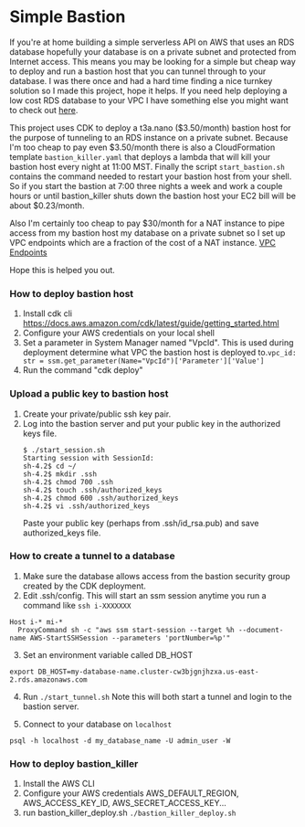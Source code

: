 # Simple Bastion

If you're at home building a simple serverless API on AWS that uses an RDS database hopefully your database
is on a private subnet and protected from Internet access. This means you may be looking for a simple but cheap way to deploy
and run a bastion host that you can tunnel through to your database. I was there once and had a hard time finding a nice
turnkey solution so I made this project, hope it helps. If you need help deploying a low cost RDS database to your
VPC I have something else you might want to check out [here](https://github.com/SimpleServerless/simple-database).

This project uses CDK to deploy a t3a.nano ($3.50/month) bastion host for the purpose of tunneling to an RDS instance on a private subnet.
Because I'm too cheap to pay even $3.50/month there is also a CloudFormation template `bastion_killer.yaml` that deploys 
a lambda that will kill your bastion host every night at 11:00 MST. Finally the script `start_bastion.sh` contains
the command needed to restart your bastion host from your shell. So if you start the bastion at 7:00 three nights a week and work
a couple hours or until bastion_killer shuts down the bastion host your EC2 bill will be about $0.23/month.  

Also I'm certainly too cheap to pay $30/month for a NAT instance to pipe access from my bastion host my database on a private subnet
so I set up VPC endpoints which are a fraction of the cost of a NAT instance. [VPC Endpoints](https://docs.aws.amazon.com/AmazonRDS/latest/UserGuide/vpc-interface-endpoints.html)

Hope this is helped you out.

### How to deploy bastion host

1. Install cdk cli https://docs.aws.amazon.com/cdk/latest/guide/getting_started.html
2. Configure your AWS credentials on your local shell
3. Set a parameter in System Manager named "VpcId". 
   This is used during deployment determine what VPC the bastion host is deployed to.`vpc_id: str = ssm.get_parameter(Name="VpcId")['Parameter']['Value']`
4. Run the command "cdk deploy"

### Upload a public key to bastion host
1. Create your private/public ssh key pair.
2. Log into the bastion server and put your public key in the authorized keys file.
   ```
   $ ./start_session.sh
   Starting session with SessionId: 
   sh-4.2$ cd ~/
   sh-4.2$ mkdir .ssh
   sh-4.2$ chmod 700 .ssh
   sh-4.2$ touch .ssh/authorized_keys
   sh-4.2$ chmod 600 .ssh/authorized_keys
   sh-4.2$ vi .ssh/authorized_keys
   ```
   Paste your public key (perhaps from .ssh/id_rsa.pub) and save authorized_keys file.

### How to create a tunnel to a database
1. Make sure the database allows access from the bastion security group created by the CDK deployment.
2. Edit .ssh/config. This will start an ssm session anytime you run a command like `ssh i-XXXXXXX`
```
Host i-* mi-*
  ProxyCommand sh -c "aws ssm start-session --target %h --document-name AWS-StartSSHSession --parameters 'portNumber=%p'"
```
3. Set an environment variable called DB_HOST
```
export DB_HOST=my-database-name.cluster-cw3bjgnjhzxa.us-east-2.rds.amazonaws.com
```
4. Run `./start_tunnel.sh` Note this will both start a tunnel and login to the bastion server.

5. Connect to your database on `localhost`
```
psql -h localhost -d my_database_name -U admin_user -W
```

### How to deploy bastion_killer
1. Install the AWS CLI
2. Configure your AWS credentials AWS_DEFAULT_REGION, AWS_ACCESS_KEY_ID, AWS_SECRET_ACCESS_KEY...
3. run bastion_killer_deploy.sh `./bastion_killer_deploy.sh`